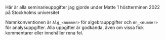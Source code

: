Här är alla seminarieuppgifter jag gjorde under Matte 1 höstterminen 2022 på Stockholms universitet

Namnkonventionen är `Alg_<nummer>` för algebrauppgifter och `An_<nummer>` för analysuppgifter. Alla uppgifter är godkända, även om vissa fick kommentarer eller innehåller rena fel.
